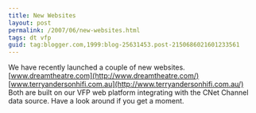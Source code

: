 ```yaml
---
title: New Websites
layout: post
permalink: /2007/06/new-websites.html
tags: dt vfp
guid: tag:blogger.com,1999:blog-25631453.post-2150686021601233561
---
```


We have recently launched a couple of new websites.
[www.dreamtheatre.com](http://www.dreamtheatre.com/)
[www.terryandersonhifi.com.au](http://www.terryandersonhifi.com.au/)
Both are built on our VFP web platform integrating with the CNet Channel data source.
Have a look around if you get a moment.
